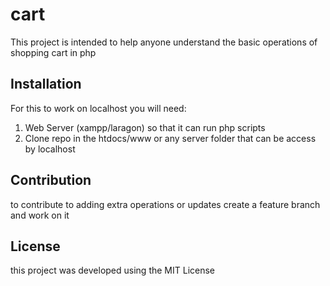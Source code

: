# cart
This project is intended to help anyone understand the basic operations of shopping cart in php

## Installation
For this to work on localhost you will need:<br>
1. Web Server (xampp/laragon) so that it can run php scripts
2. Clone repo in the htdocs/www or any server folder that can be access by localhost

## Contribution
to contribute to adding extra operations or updates create a feature branch and work on it 

## License 
this project was developed using the MIT License
